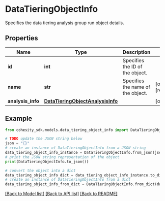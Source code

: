 # DataTieringObjectInfo

Specifies the data tiering analysis group run object details.

## Properties

Name | Type | Description | Notes
------------ | ------------- | ------------- | -------------
**id** | **int** | Specifies the ID of the object. | 
**name** | **str** | Specifies the name of the object. | [optional] [readonly] 
**analysis_info** | [**DataTieringObjectAnalysisInfo**](DataTieringObjectAnalysisInfo.md) |  | [optional] 

## Example

```python
from cohesity_sdk.models.data_tiering_object_info import DataTieringObjectInfo

# TODO update the JSON string below
json = "{}"
# create an instance of DataTieringObjectInfo from a JSON string
data_tiering_object_info_instance = DataTieringObjectInfo.from_json(json)
# print the JSON string representation of the object
print(DataTieringObjectInfo.to_json())

# convert the object into a dict
data_tiering_object_info_dict = data_tiering_object_info_instance.to_dict()
# create an instance of DataTieringObjectInfo from a dict
data_tiering_object_info_from_dict = DataTieringObjectInfo.from_dict(data_tiering_object_info_dict)
```
[[Back to Model list]](../README.md#documentation-for-models) [[Back to API list]](../README.md#documentation-for-api-endpoints) [[Back to README]](../README.md)


